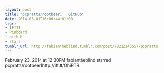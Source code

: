 ```yaml
---
layout: post
title: "pcpratts/rootbeer1 · GitHub"
date: 2014-03-01T16:00:44+01:00
tags:
- IFTTT
- Pinboard
- github
- stars
tumblr_url: http://fabiantheblind.tumblr.com/post/78212145557/pcpratts-rootbeer1-github
---
```

February 23, 2014 at 12:30PM
fabiantheblind starred pcpratts/rootbeer1http://ift.tt/OhiRTR

